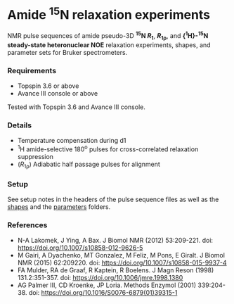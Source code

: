 # Amide <sup>15</sup>N relaxation experiments
NMR pulse sequences of amide pseudo-3D **<sup>15</sup>N *R*<sub>1</sub>**, ***R*<sub>1ρ</sub>**, and **{<sup>1</sup>H}-<sup>15</sup>N steady-state heteronuclear NOE** relaxation experiments, shapes, and parameter sets for Bruker spectrometers.

### Requirements
- Topspin 3.6 or above
- Avance III console or above

Tested with Topspin 3.6 and Avance III console.

### Details
- Temperature compensation during d1
- <sup>1</sup>H amide-selective 180<sup>o</sup> pulses for cross-correlated relaxation suppression
- (*R*<sub>1ρ</sub>) Adiabatic half passage pulses for alignment

### Setup
See setup notes in the headers of the pulse sequence files as well as the [shapes](https://github.com/viochemist/nmr-relaxation/tree/main/shapes) and the [parameters](https://github.com/viochemist/nmr-relaxation/tree/main/parameters) folders.

### References
- N-A Lakomek, J Ying, A Bax. J Biomol NMR (2012) 53:209-221. doi: https://doi.org/10.1007/s10858-012-9626-5
- M Gairi, A Dyachenko, MT Gonzalez, M Feliz, M Pons, E Giralt. J Biomol NMR (2015) 62:209220. doi: https://doi.org/10.1007/s10858-015-9937-4
- FA Mulder, RA de Graaf, R Kaptein, R Boelens. J Magn Reson (1998) 131.2:351-357. doi: https://doi.org/10.1006/jmre.1998.1380
- AG Palmer III, CD Kroenke, JP Loria. Methods Enzymol (2001) 339:204-38. doi: https://doi.org/10.1016/S0076-6879(01)39315-1
